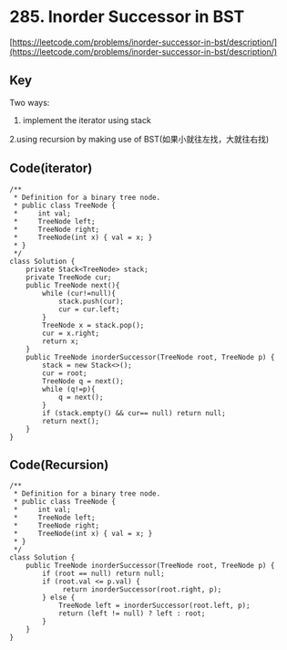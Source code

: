 # 285. Inorder Successor in BST
[https://leetcode.com/problems/inorder-successor-in-bst/description/](https://leetcode.com/problems/inorder-successor-in-bst/description/)
## Key
Two ways:

1. implement the iterator using stack 

2.using recursion by making use of BST(如果小就往左找，大就往右找)

## Code(iterator)
```
/**
 * Definition for a binary tree node.
 * public class TreeNode {
 *     int val;
 *     TreeNode left;
 *     TreeNode right;
 *     TreeNode(int x) { val = x; }
 * }
 */
class Solution {
    private Stack<TreeNode> stack;
    private TreeNode cur;
    public TreeNode next(){
        while (cur!=null){
            stack.push(cur);
            cur = cur.left;
        }
        TreeNode x = stack.pop();
        cur = x.right;
        return x;
    }
    public TreeNode inorderSuccessor(TreeNode root, TreeNode p) {
        stack = new Stack<>();        
        cur = root;
        TreeNode q = next();
        while (q!=p){
            q = next();
        }
        if (stack.empty() && cur== null) return null;
        return next();
    }
}
```

## Code(Recursion)
```
/**
 * Definition for a binary tree node.
 * public class TreeNode {
 *     int val;
 *     TreeNode left;
 *     TreeNode right;
 *     TreeNode(int x) { val = x; }
 * }
 */
class Solution {
    public TreeNode inorderSuccessor(TreeNode root, TreeNode p) {
        if (root == null) return null;
        if (root.val <= p.val) {
             return inorderSuccessor(root.right, p);
        } else {
            TreeNode left = inorderSuccessor(root.left, p);
            return (left != null) ? left : root;
        }
    }
}
```
